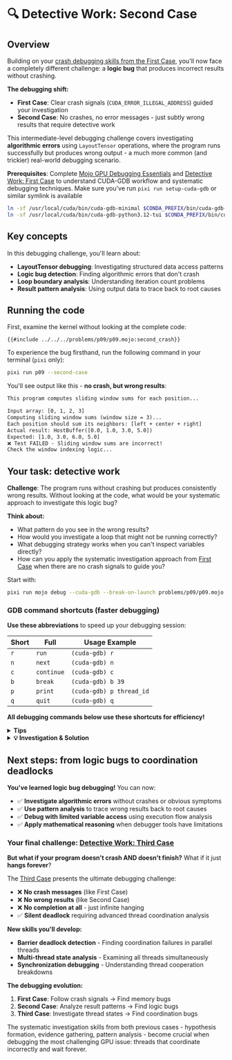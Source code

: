 # 🔍 Detective Work: Second Case

## Overview

Building on your [crash debugging skills from the First Case](./first_case.md), you'll now face a completely different challenge: a **logic bug** that produces incorrect results without crashing.

**The debugging shift:**

- **First Case**: Clear crash signals (`CUDA_ERROR_ILLEGAL_ADDRESS`) guided your investigation
- **Second Case**: No crashes, no error messages - just subtly wrong results that require detective work

This intermediate-level debugging challenge covers investigating **algorithmic errors** using `LayoutTensor` operations, where the program runs successfully but produces wrong output - a much more common (and trickier) real-world debugging scenario.

**Prerequisites**: Complete [Mojo GPU Debugging Essentials](./essentials.md) and [Detective Work: First Case](./first_case.md) to understand CUDA-GDB workflow and systematic debugging techniques. Make sure you've run `pixi run setup-cuda-gdb` or similar symlink is available

```bash
ln -sf /usr/local/cuda/bin/cuda-gdb-minimal $CONDA_PREFIX/bin/cuda-gdb-minimal
ln -sf /usr/local/cuda/bin/cuda-gdb-python3.12-tui $CONDA_PREFIX/bin/cuda-gdb-python3.12-tui
```

## Key concepts

In this debugging challenge, you'll learn about:

- **LayoutTensor debugging**: Investigating structured data access patterns
- **Logic bug detection**: Finding algorithmic errors that don't crash
- **Loop boundary analysis**: Understanding iteration count problems
- **Result pattern analysis**: Using output data to trace back to root causes

## Running the code

First, examine the kernel without looking at the complete code:

```mojo
{{#include ../../../problems/p09/p09.mojo:second_crash}}
```

To experience the bug firsthand, run the following command in your terminal (`pixi` only):

```bash
pixi run p09 --second-case
```

You'll see output like this - **no crash, but wrong results**:

```txt
This program computes sliding window sums for each position...

Input array: [0, 1, 2, 3]
Computing sliding window sums (window size = 3)...
Each position should sum its neighbors: [left + center + right]
Actual result: HostBuffer([0.0, 1.0, 3.0, 5.0])
Expected: [1.0, 3.0, 6.0, 5.0]
❌ Test FAILED - Sliding window sums are incorrect!
Check the window indexing logic...
```

## Your task: detective work

**Challenge**: The program runs without crashing but produces consistently wrong results. Without looking at the code, what would be your systematic approach to investigate this logic bug?

**Think about:**

- What pattern do you see in the wrong results?
- How would you investigate a loop that might not be running correctly?
- What debugging strategy works when you can't inspect variables directly?
- How can you apply the systematic investigation approach from [First Case](./first_case.md) when there are no crash signals to guide you?

Start with:

```bash
pixi run mojo debug --cuda-gdb --break-on-launch problems/p09/p09.mojo --second-case
```

### GDB command shortcuts (faster debugging)

**Use these abbreviations** to speed up your debugging session:

| Short | Full | Usage Example |
|-------|------|---------------|
| `r` | `run` | `(cuda-gdb) r` |
| `n` | `next` | `(cuda-gdb) n` |
| `c` | `continue` | `(cuda-gdb) c` |
| `b` | `break` | `(cuda-gdb) b 39` |
| `p` | `print` | `(cuda-gdb) p thread_id` |
| `q` | `quit` | `(cuda-gdb) q` |

**All debugging commands below use these shortcuts for efficiency!**

<details>
<summary><strong>Tips</strong></summary>

<div class="solution-tips">

1. **Pattern analysis first** - Look at the relationship between expected and actual results (what's the mathematical pattern in the differences?)
2. **Focus on execution flow** - Count loop iterations when variables aren't accessible
3. **Use simple breakpoints** - Complex debugging commands often fail with optimized code
4. **Mathematical reasoning** - Work out what each thread should access vs what it actually accesses
5. **Missing data investigation** - If results are consistently smaller than expected, what might be missing?
6. **Host output verification** - The final results often reveal the pattern of the bug
7. **Algorithm boundary analysis** - Check if loops are processing the right number of elements
8. **Cross-validate with working cases** - Why does thread 3 work correctly but others don't?

</div>
</details>

<details class="solution-details">
<summary><strong>💡 Investigation & Solution</strong></summary>

<div class="solution-explanation">

## Step-by-step investigation with CUDA-GDB

### Phase 1: Launch and initial analysis

#### Step 1: Start the debugger

```bash
pixi run mojo debug --cuda-gdb --break-on-launch problems/p09/p09.mojo --second-case
```

#### Step 2: analyze the symptoms first

Before diving into the debugger, examine what we know:

```txt
Actual result: [0.0, 1.0, 3.0, 5.0]
Expected: [1.0, 3.0, 6.0, 5.0]
```

**🔍 Pattern Recognition**:

- Thread 0: Got 0.0, Expected 1.0 → Missing 1.0
- Thread 1: Got 1.0, Expected 3.0 → Missing 2.0
- Thread 2: Got 3.0, Expected 6.0 → Missing 3.0
- Thread 3: Got 5.0, Expected 5.0 → ✅ Correct

**Initial Hypothesis**: Each thread is missing some data, but thread 3 works correctly.

### Phase 2: Entering the kernel

#### Step 3: Observe the breakpoint entry

Based on the real debugging session, here's what happens:

```bash
(cuda-gdb) r
Starting program: .../mojo run problems/p09/p09.mojo --second-case

This program computes sliding window sums for each position...
Input array: [0, 1, 2, 3]
Computing sliding window sums (window size = 3)...
Each position should sum its neighbors: [left + center + right]

[Switching focus to CUDA kernel 0, grid 1, block (0,0,0), thread (0,0,0), device 0, sm 0, warp 0, lane 0]

CUDA thread hit application kernel entry function breakpoint, p09_process_sliding_window_...
   <<<(1,1,1),(4,1,1)>>> (output=..., input=...)
    at /home/ubuntu/workspace/mojo-gpu-puzzles/problems/p09/p09.mojo:30
30          input: LayoutTensor[mut=False, dtype, vector_layout],
```

#### Step 4: Navigate to the main logic

```bash
(cuda-gdb) n
29          output: LayoutTensor[mut=True, dtype, vector_layout],
(cuda-gdb) n
32          thread_id = thread_idx.x
(cuda-gdb) n
38          for offset in range(ITER):
```

#### Step 5: Test variable accessibility - crucial discovery

```bash
(cuda-gdb) p thread_id
$1 = 0
```

**✅ Good**: Thread ID is accessible.

```bash
(cuda-gdb) p window_sum
Cannot access memory at address 0x0
```

**❌ Problem**: `window_sum` is not accessible.

```bash
(cuda-gdb) p input[0]
Attempt to take address of value not located in memory.
```

**❌ Problem**: Direct LayoutTensor indexing doesn't work.

```bash
(cuda-gdb) p input.ptr[0]
$2 = {0}
(cuda-gdb) p input.ptr[0]@4
$3 = {{0}, {1}, {2}, {3}}
```

**🎯 BREAKTHROUGH**: `input.ptr[0]@4` shows the full input array! This is how we can inspect LayoutTensor data.

### Phase 3: The critical loop investigation

#### Step 6: Set up loop monitoring

```bash
(cuda-gdb) b 39
Breakpoint 1 at 0x7fffd326ffd0: file problems/p09/p09.mojo, line 39.
(cuda-gdb) c
Continuing.

CUDA thread hit Breakpoint 1, p09_process_sliding_window_...
   <<<(1,1,1),(4,1,1)>>> (output=..., input=...)
    at /home/ubuntu/workspace/mojo-gpu-puzzles/problems/p09/p09.mojo:39
39              idx = thread_id + offset - 1
```

**🔍 We're now inside the loop body. Let's count iterations manually.**

#### Step 7: First loop iteration (offset = 0)

```bash
(cuda-gdb) n
40              if 0 <= idx < SIZE:
(cuda-gdb) n
38          for offset in range(ITER):
```

**First iteration complete**: Loop went from line 39 → 40 → back to 38. The loop continues.

#### Step 8: Second loop iteration (offset = 1)

```bash
(cuda-gdb) n

CUDA thread hit Breakpoint 1, p09_process_sliding_window_...
39              idx = thread_id + offset - 1
(cuda-gdb) n
40              if 0 <= idx < SIZE:
(cuda-gdb) n
41                  value = rebind[Scalar[dtype]](input[idx])
(cuda-gdb) n
42                  window_sum += value
(cuda-gdb) n
40              if 0 <= idx < SIZE:
(cuda-gdb) n
38          for offset in range(ITER):
```

**Second iteration complete**: This time it went through the if-block (lines 41-42).

#### Step 9: testing for third iteration

```bash
(cuda-gdb) n
44          output[thread_id] = window_sum
```

**CRITICAL DISCOVERY**: The loop exited after only 2 iterations! It went directly to line 44 instead of hitting our breakpoint at line 39 again.

**Conclusion**: The loop ran exactly **2 iterations** and then exited.

#### Step 10: Complete kernel execution and context loss

```bash
(cuda-gdb) n
28      fn process_sliding_window(
(cuda-gdb) n
[Switching to Thread 0x7ffff7cc0e00 (LWP 110927)]
0x00007ffff064f84a in ?? () from /lib/x86_64-linux-gnu/libcuda.so.1
(cuda-gdb) p output.ptr[0]@4
No symbol "output" in current context.
(cuda-gdb) p offset
No symbol "offset" in current context.
```

**🔍 Context Lost**: After kernel completion, we lose access to kernel variables. This is normal behavior.

### Phase 4: Root cause analysis

#### Step 11: Algorithm analysis from observed execution

From our debugging session, we observed:

1. **Loop Iterations**: Only 2 iterations (offset = 0, offset = 1)
2. **Expected**: A sliding window of size 3 should require 3 iterations (offset = 0, 1, 2)
3. **Missing**: The third iteration (offset = 2)

Looking at what each thread should compute:

- **Thread 0**: window_sum = input[-1] + input[0] + input[1] = (boundary) + 0 + 1 = 1.0
- **Thread 1**: window_sum = input[0] + input[1] + input[2] = 0 + 1 + 2 = 3.0
- **Thread 2**: window_sum = input[1] + input[2] + input[3] = 1 + 2 + 3 = 6.0
- **Thread 3**: window_sum = input[2] + input[3] + input[4] = 2 + 3 + (boundary) = 5.0

#### Step 12: Trace the actual execution for thread 0

With only 2 iterations (offset = 0, 1):

**Iteration 1 (offset = 0)**:

- `idx = thread_id + offset - 1 = 0 + 0 - 1 = -1`
- `if 0 <= idx < SIZE:` → `if 0 <= -1 < 4:` → **False**
- Skip the sum operation

**Iteration 2 (offset = 1)**:

- `idx = thread_id + offset - 1 = 0 + 1 - 1 = 0`
- `if 0 <= idx < SIZE:` → `if 0 <= 0 < 4:` → **True**
- `window_sum += input[0]` → `window_sum += 0`

**Missing Iteration 3 (offset = 2)**:

- `idx = thread_id + offset - 1 = 0 + 2 - 1 = 1`
- `if 0 <= idx < SIZE:` → `if 0 <= 1 < 4:` → **True**
- `window_sum += input[1]` → `window_sum += 1` ← **THIS NEVER HAPPENS**

**Result**: Thread 0 gets `window_sum = 0` instead of `window_sum = 0 + 1 = 1`

### Phase 5: Bug confirmation

Looking at the problem code, we find:

```mojo
alias ITER = 2                       # ← BUG: Should be 3!

for offset in range(ITER):           # ← Only 2 iterations: [0, 1]
    idx = thread_id + offset - 1     # ← Missing offset = 2
    if 0 <= idx < SIZE:
        window_sum += input[idx]
```

**🎯 ROOT CAUSE IDENTIFIED**: `ITER = 2` should be `ITER = 3` for a sliding window of size 3.

**The Fix**: Change `alias ITER = 2` to `alias ITER = 3` in the source code.

## Key debugging lessons

**When Variables Are Inaccessible**:

1. **Focus on execution flow** - Count breakpoint hits and loop iterations
2. **Use mathematical reasoning** - Work out what should happen vs what does happen
3. **Pattern analysis** - Let the wrong results guide your investigation
4. **Cross-validation** - Test your hypothesis against multiple data points

**Professional GPU Debugging Reality**:

- **Variable inspection often fails** due to compiler optimizations
- **Execution flow analysis** is more reliable than data inspection
- **Host output patterns** provide crucial debugging clues
- **Source code reasoning** complements limited debugger capabilities

**LayoutTensor Debugging**:

- Even with LayoutTensor abstractions, underlying algorithmic bugs still manifest
- Focus on the algorithm logic rather than trying to inspect tensor contents
- Use systematic reasoning to trace what each thread should vs actually accesses

**💡 Key Insight**: This type of off-by-one loop bug is extremely common in GPU programming. The systematic approach you learned here - combining limited debugger info with mathematical analysis and pattern recognition - is exactly how professional GPU developers debug when tools have limitations.

</div>
</details>

## Next steps: from logic bugs to coordination deadlocks

**You've learned logic bug debugging!** You can now:

- ✅ **Investigate algorithmic errors** without crashes or obvious symptoms
- ✅ **Use pattern analysis** to trace wrong results back to root causes
- ✅ **Debug with limited variable access** using execution flow analysis
- ✅ **Apply mathematical reasoning** when debugger tools have limitations

### Your final challenge: [Detective Work: Third Case](./third_case.md)

**But what if your program doesn't crash AND doesn't finish?** What if it just **hangs forever**?

The [Third Case](./third_case.md) presents the ultimate debugging challenge:

- ❌ **No crash messages** (like First Case)
- ❌ **No wrong results** (like Second Case)
- ❌ **No completion at all** - just infinite hanging
- ✅ **Silent deadlock** requiring advanced thread coordination analysis

**New skills you'll develop:**

- **Barrier deadlock detection** - Finding coordination failures in parallel threads
- **Multi-thread state analysis** - Examining all threads simultaneously
- **Synchronization debugging** - Understanding thread cooperation breakdowns

**The debugging evolution:**

1. **First Case**: Follow crash signals → Find memory bugs
2. **Second Case**: Analyze result patterns → Find logic bugs
3. **Third Case**: Investigate thread states → Find coordination bugs

The systematic investigation skills from both previous cases - hypothesis formation, evidence gathering, pattern analysis - become crucial when debugging the most challenging GPU issue: threads that coordinate incorrectly and wait forever.
